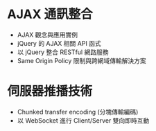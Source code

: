 # AJAX 通訊整合 
  - AJAX 觀念與應用實例 
  - jQuery 的 AJAX 相關 API 函式 
  - 以 jQuery 整合 RESTful 網路服務 
  - Same Origin Policy 限制與跨網域傳輸解決方案
# 伺服器推播技術 
  - Chunked transfer encoding (分塊傳輸編碼) 
  - 以 WebSocket 進行 Client/Server 雙向即時互動
